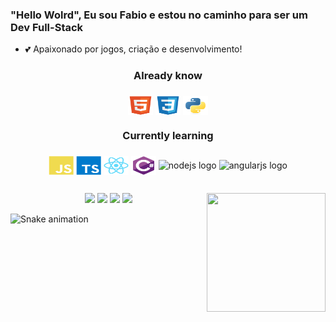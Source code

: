### "Hello Wolrd", Eu sou Fabio e estou no caminho para ser um Dev Full-Stack

- 💕 Apaixonado por jogos, criação e desenvolvimento!




<h3 align="center">Already know</h3>

###

<div align="center">
  <img align="center" alt="-HTML" height="30" width="40" src="https://raw.githubusercontent.com/devicons/devicon/master/icons/html5/html5-original.svg">
  <img align="center" alt="-CSS" height="30" width="40" src="https://raw.githubusercontent.com/devicons/devicon/master/icons/css3/css3-original.svg">
  <img align="center" alt="-Python" height="30" width="40" src="https://raw.githubusercontent.com/devicons/devicon/master/icons/python/python-original.svg">
</div>

###

<h3 align="center">Currently learning</h3>

###

<div align="center">
  <img align="center" alt="-Js" height="30" width="40" src="https://raw.githubusercontent.com/devicons/devicon/master/icons/javascript/javascript-plain.svg">
  <img align="center" alt="-Ts" height="30" width="40" src="https://raw.githubusercontent.com/devicons/devicon/master/icons/typescript/typescript-plain.svg">
  <img align="center" alt="-React" height="30" width="40" src="https://raw.githubusercontent.com/devicons/devicon/master/icons/react/react-original.svg">
  <img align="center" alt="-Csharp" height="30" width="40" src="https://raw.githubusercontent.com/devicons/devicon/master/icons/csharp/csharp-original.svg">
  <img align="center" src="https://cdn.jsdelivr.net/gh/devicons/devicon/icons/nodejs/nodejs-original.svg" height="30" width="40" alt="nodejs logo"  />
  <img align="center" src="https://cdn.jsdelivr.net/gh/devicons/devicon/icons/angularjs/angularjs-original.svg" height="30" width="40" alt="angularjs logo"  />
</div>

##

###
  
<img align="right" height="190" width="190" src="https://i.picasion.com/pic92/48048513a415512434aeb2dd413aa3f9.gif"  />
  
###
  
<div align="center">
  <a href="https://instagram.com/joorjim" target="_blank"><img src="https://img.shields.io/badge/-Instagram-%23E4405F?style=for-the-badge&logo=instagram&logoColor=white" height="30" target="_blank"></a>
 <a href="discordapp.com/users/304716776321581056" target="_blank"><img src="https://img.shields.io/badge/Discord-7289DA?style=for-the-badge&logo=discord&logoColor=white" height="30" target="_blank"></a> 
  <a href = "mailto:junioaraujo12007@gmail.com"><img src="https://img.shields.io/badge/-Gmail-%23333?style=for-the-badge&logo=gmail&logoColor=white" height="30" target="_blank"></a>
  <a href="www.linkedin.com/in/f%C3%A1bio-santos-31065023b" target="_blank"><img src="https://img.shields.io/badge/-LinkedIn-%230077B5?style=for-the-badge&logo=linkedin&logoColor=white" height="30" target="_blank"></a>
</div>

![Snake animation](https://github.com/jO0OJ/JO0OJ/blob/output/github-contribution-grid-snake.svg)
 
